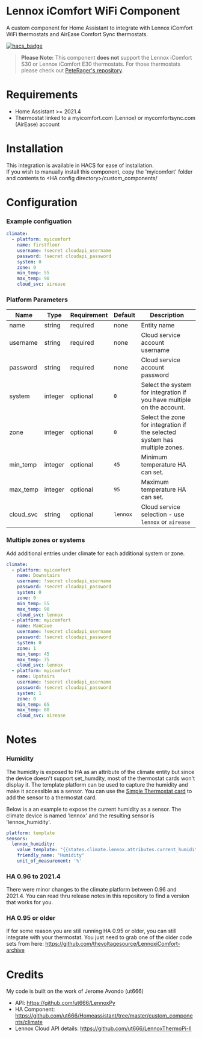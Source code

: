 # Lennox iComfort WiFi Component
A custom component for Home Assistant to integrate with Lennox iComfort WiFi thermostats and AirEase Comfort Sync thermostats.

[![hacs_badge](https://img.shields.io/badge/HACS-Default-orange.svg)](https://github.com/custom-components/hacs)

> **Please Note:** This component **does not** support the Lennox iComfort S30 or Lennox iComfort E30 thermostats. For those thermostats please check out [PeteRager's repository](https://github.com/PeteRager/lennoxs30).

# Requirements

- Home Assistant >= 2021.4
- Thermostat linked to a myicomfort.com (Lennox) or mycomfortsync.com (AirEase) account

# Installation
This integration is available in HACS for ease of installation.  
If you wish to manually install this component, copy the 'myicomfort' folder and contents to &lt;HA config directory&gt;/custom_components/ 

# Configuration
### Example configuation
```yaml
climate:
  - platform: myicomfort
    name: firstfloor
    username: !secret cloudapi_username
    password: !secret cloudapi_password
    system: 0
    zone: 0
    min_temp: 55
    max_temp: 90
    cloud_svc: airease
```

### Platform Parameters
| Name | Type | Requirement | Default | Description |
| ---- | ---- | ----------- | ------- | ----------- |
| name | string | required | none | Entity name |
| username | string | required | none | Cloud service account username |
| password | string | required | none | Cloud service account password |
| system | integer | optional | `0` | Select the system for integration if you have multiple on the account. |
| zone | integer | optional | `0` | Select the zone for integration if the selected system has multiple zones. |
| min_temp | integer | optional | `45` | Minimum temperature HA can set. |
| max_temp | integer | optional | `95` | Maximum temperature HA can set. |
| cloud_svc | string | optional | `lennox` | Cloud service selection - use `lennox` or `airease` | 

### Multiple zones or systems
Add additional entries under climate for each additional system or zone.
```yaml
climate:
  - platform: myicomfort
    name: Downstairs
    username: !secret cloudapi_username
    password: !secret cloudapi_password
    system: 0 
    zone: 0 
    min_temp: 55
    max_temp: 90
    cloud_svc: lennox
  - platform: myicomfort
    name: ManCave
    username: !secret cloudapi_username
    password: !secret cloudapi_password
    system: 0 
    zone: 1 
    min_temp: 45
    max_temp: 75
    cloud_svc: lennox
  - platform: myicomfort
    name: Upstairs
    username: !secret cloudapi_username
    password: !secret cloudapi_password
    system: 1 
    zone: 0 
    min_temp: 65
    max_temp: 80
    cloud_svc: airease
```

# Notes

### Humidity 
The humidity is exposed to HA as an attribute of the climate entity but since the device doesn't support set_humdity, most of the thermostat cards won't display it. The template platform can be used to capture the humidity and make it accessible as a sensor. You can use the [Simple Thermostat card](https://github.com/nervetattoo/simple-thermostat) to add the sensor to a thermostat card.

Below is a an example to expose the current humidity as a sensor. The climate device is named 'lennox' and the resulting sensor is 'lennox_humidity'.
```yaml
platform: template
sensors:
  lennox_humidity:
    value_template: "{{states.climate.lennox.attributes.current_humidity | float}}"
    friendly_name: "Humidity"
    unit_of_measurement: '%'
```

### HA 0.96 to 2021.4 
There were minor changes to the climate platform between 0.96 and 2021.4. You can read thru release notes in this repository to find a version that works for you.

### HA 0.95 or older
If for some reason you are still running HA 0.95 or older, you can still integrate with your thermostat. You just need to grab one of the older code sets from here: https://github.com/thevoltagesource/LennoxiComfort-archive

# Credits
My code is built on the work of Jerome Avondo (ut666)
- API: https://github.com/ut666/LennoxPy
- HA Component: https://github.com/ut666/Homeassistant/tree/master/custom_components/climate
- Lennox Cloud API details: https://github.com/ut666/LennoxThermoPi-II
